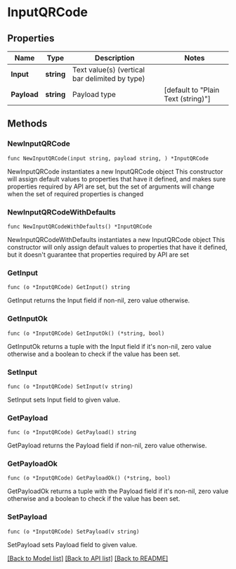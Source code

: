 # InputQRCode

## Properties

Name | Type | Description | Notes
------------ | ------------- | ------------- | -------------
**Input** | **string** | Text value(s) (vertical bar delimited by type) | 
**Payload** | **string** | Payload type | [default to "Plain Text (string)"]

## Methods

### NewInputQRCode

`func NewInputQRCode(input string, payload string, ) *InputQRCode`

NewInputQRCode instantiates a new InputQRCode object
This constructor will assign default values to properties that have it defined,
and makes sure properties required by API are set, but the set of arguments
will change when the set of required properties is changed

### NewInputQRCodeWithDefaults

`func NewInputQRCodeWithDefaults() *InputQRCode`

NewInputQRCodeWithDefaults instantiates a new InputQRCode object
This constructor will only assign default values to properties that have it defined,
but it doesn't guarantee that properties required by API are set

### GetInput

`func (o *InputQRCode) GetInput() string`

GetInput returns the Input field if non-nil, zero value otherwise.

### GetInputOk

`func (o *InputQRCode) GetInputOk() (*string, bool)`

GetInputOk returns a tuple with the Input field if it's non-nil, zero value otherwise
and a boolean to check if the value has been set.

### SetInput

`func (o *InputQRCode) SetInput(v string)`

SetInput sets Input field to given value.


### GetPayload

`func (o *InputQRCode) GetPayload() string`

GetPayload returns the Payload field if non-nil, zero value otherwise.

### GetPayloadOk

`func (o *InputQRCode) GetPayloadOk() (*string, bool)`

GetPayloadOk returns a tuple with the Payload field if it's non-nil, zero value otherwise
and a boolean to check if the value has been set.

### SetPayload

`func (o *InputQRCode) SetPayload(v string)`

SetPayload sets Payload field to given value.



[[Back to Model list]](../README.md#documentation-for-models) [[Back to API list]](../README.md#documentation-for-api-endpoints) [[Back to README]](../README.md)


